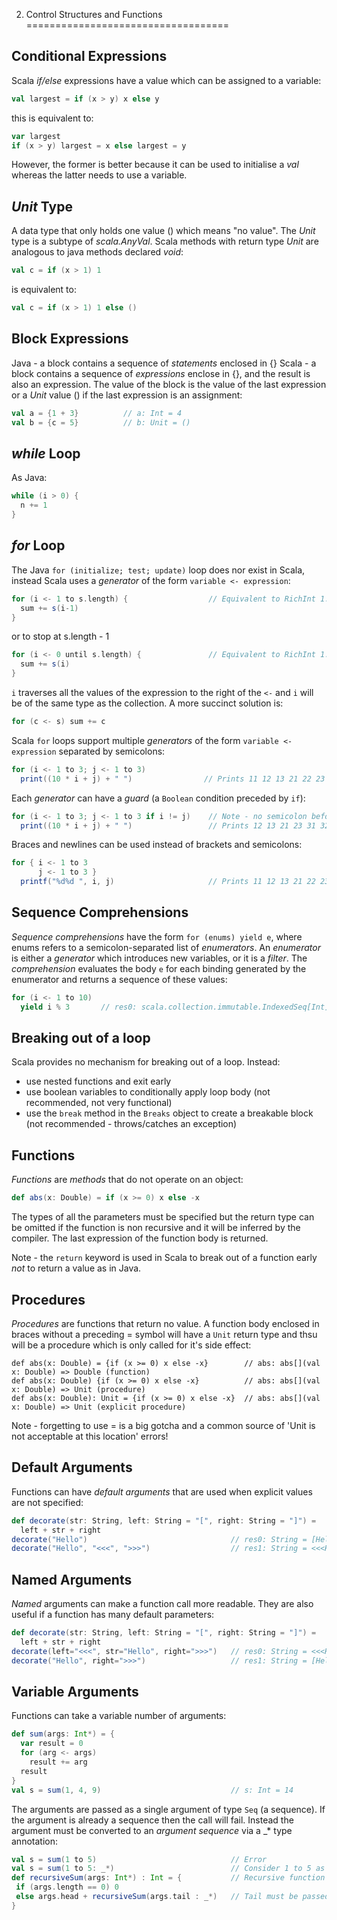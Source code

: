 2. Control Structures and Functions
===================================

Conditional Expressions
-----------------------
Scala *if/else* expressions have a value which can be assigned to a variable:
```Scala
val largest = if (x > y) x else y
```
    
this is equivalent to:
```Scala
var largest
if (x > y) largest = x else largest = y
```
    
However, the former is better because it can be used to initialise a *val* whereas the latter needs to use a variable.


*Unit* Type
-----------
A data type that only holds one value () which means "no value". The *Unit* type is a subtype of *scala.AnyVal*.
Scala methods with return type *Unit* are analogous to java methods declared *void*:
```Scala
val c = if (x > 1) 1
```

is equivalent to:
```Scala 
val c = if (x > 1) 1 else ()
```


Block Expressions
-----------------
Java -  a block contains a sequence of *statements* enclosed in {}
Scala - a block contains a sequence of *expressions* enclose in {}, and the result is also an expression. The value of 
        the block is the value of the last expression or a *Unit* value () if the last expression is an assignment:
```Scala 
val a = {1 + 3}          // a: Int = 4
val b = {c = 5}          // b: Unit = ()
```
        
*while* Loop
----------
As Java:
```Scala 
while (i > 0) {
  n += 1
}
```

*for* Loop
----------
The Java `for (initialize; test; update)` loop does nor exist in Scala, instead Scala uses a *generator* of the form 
`variable <- expression`:
```Scala 
for (i <- 1 to s.length) {                  // Equivalent to RichInt 1.to(s.length)
  sum += s(i-1)
}
```

or to stop at s.length - 1 
```Scala 
for (i <- 0 until s.length) {               // Equivalent to RichInt 1.until(s.length)
  sum += s(i)
}
```

`i` traverses all the values of the expression to the right of the `<-` and `i` will be of the same type as the collection.
A more succinct solution is:
```Scala 
for (c <- s) sum += c
```

Scala `for` loops support multiple *generators* of the form `variable <- expression` separated by semicolons:
```Scala 
for (i <- 1 to 3; j <- 1 to 3) 
  print((10 * i + j) + " ")                // Prints 11 12 13 21 22 23 31 32 33 (equivalent to a nested loop)
```

Each *generator* can have a *guard* (a `Boolean` condition preceded by `if`):
```Scala 
for (i <- 1 to 3; j <- 1 to 3 if i != j)    // Note - no semicolon before the if
  print((10 * i + j) + " ")                 // Prints 12 13 21 23 31 32
``` 

Braces and newlines can be used instead of brackets and semicolons:
```Scala 
for { i <- 1 to 3
      j <- 1 to 3 }
  printf("%d%d ", i, j)                     // Prints 11 12 13 21 22 23 31 32 33
```

Sequence Comprehensions
-----------------------
*Sequence comprehensions* have the form `for (enums) yield e`, where enums refers to a semicolon-separated list of *enumerators*.
An *enumerator* is either a *generator* which introduces new variables, or it is a *filter*. The *comprehension* evaluates 
the body `e` for each binding generated by the enumerator and returns a sequence of these values: 
```Scala 
for (i <- 1 to 10) 
  yield i % 3       // res0: scala.collection.immutable.IndexedSeq[Int] = Vector(1, 2, 0, 1, 2, 0, 1, 2, 0, 1)
```  

 
Breaking out of a loop
----------------------
Scala provides no mechanism for breaking out of a loop. Instead:
- use nested functions and exit early
- use boolean variables to conditionally apply loop body (not recommended, not very functional)
- use the `break` method in the `Breaks` object to create a breakable block (not recommended - throws/catches an exception)


Functions
---------
*Functions* are *methods* that do not operate on an object:
```Scala
def abs(x: Double) = if (x >= 0) x else -x
```
The types of all the parameters must be specified but the return type can be omitted if the function is non recursive and
it will be inferred by the compiler. The last expression of the function body is returned.

Note - the `return` keyword is used in Scala to break out of a function early *not* to return a value as in Java.


Procedures
----------
*Procedures* are functions that return no value. A function body enclosed in braces without a preceding = symbol will 
have a `Unit` return type and thsu will be a procedure which is only called for it's side effect:
```Scalas
def abs(x: Double) = {if (x >= 0) x else -x}        // abs: abs[](val x: Double) => Double (function)               
def abs(x: Double) {if (x >= 0) x else -x}          // abs: abs[](val x: Double) => Unit (procedure)
def abs(x: Double): Unit = {if (x >= 0) x else -x}  // abs: abs[](val x: Double) => Unit (explicit procedure)
```
Note - forgetting to use = is a big gotcha and a common source of 'Unit is not acceptable at this location' errors!


Default Arguments
-----------------
Functions can have *default arguments* that are used when explicit values are not specified:
```Scala
def decorate(str: String, left: String = "[", right: String = "]") =
  left + str + right
decorate("Hello")                                // res0: String = [Hello]
decorate("Hello", "<<<", ">>>")                  // res1: String = <<<Hello>>>  
```


Named Arguments
---------------
*Named* arguments can make a function call more readable. They are also useful if a function has many default parameters:
```Scala
def decorate(str: String, left: String = "[", right: String = "]") =
  left + str + right
decorate(left="<<<", str="Hello", right=">>>")   // res0: String = <<<Hello>>>
decorate("Hello", right=">>>")                   // res1: String = [Hello>>>
```


Variable Arguments
------------------
Functions can take a variable number of arguments:
```Scala
def sum(args: Int*) = {
  var result = 0
  for (arg <- args)
    result += arg
  result
}
val s = sum(1, 4, 9)                             // s: Int = 14
```

The arguments are passed as a single argument of type `Seq` (a sequence). If the argument is already a sequence then the
call will fail. Instead the argument must be converted to an *argument sequence* via a \_\* type annotation:
```Scala
val s = sum(1 to 5)                              // Error
val s = sum(1 to 5: _*)                          // Consider 1 to 5 as an argument sequence
def recursiveSum(args: Int*) : Int = {           // Recursive function with variable number of arguments
 if (args.length == 0) 0
 else args.head + recursiveSum(args.tail : _*)   // Tail must be passed as an argument sequence
}
```
